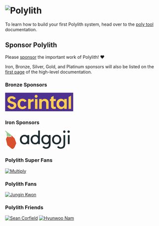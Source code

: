 # <img src="images/logo.png" width="50%" alt="Polylith" id="logo">

To learn how to build your first Polylith system, head over to the <a href="https://polylith.gitbook.io/poly">poly tool</a> documentation.

## Sponsor Polylith

Please [sponsor](https://github.com/sponsors/polyfy) the important work of Polylith! ❤️

Iron, Bronze, Silver, Gold, and Platinum sponsors will also be listed on the [first page](https://polylith.gitbook.io/polylith) of the high-level documentation.

### Bronze Sponsors

[<img src="images/logos/scrintal.png" height="60px" alt="scrintal.com"/>](https://www.scrintal.com)

### Iron Sponsors

[<img src="images/logos/adgoji.png" height="60px" alt="adgoji.com"/>](https://www.adgoji.com/)

### Polylith Super Fans

[<img src="https://avatars.githubusercontent.com/u/59614667" width="32" alt="Multiply">](https://github.com/fluent-development)

### Polylith Fans

[<img src="https://avatars.githubusercontent.com/u/18068051" width="32" alt="Jungin Kwon">](https://github.com/yyna)

### Polylith Friends

[<img src="https://avatars.githubusercontent.com/u/43875" width="32" alt="Sean Corfield">](https://github.com/seancorfield)
[<img src="https://avatars.githubusercontent.com/u/243097" width="32" alt="Hyunwoo Nam">](https://github.com/namenu)
